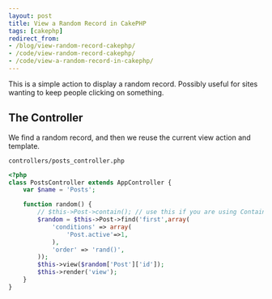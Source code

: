```yaml
---
layout: post
title: View a Random Record in CakePHP
tags: [cakephp]
redirect_from:
- /blog/view-random-record-cakephp/
- /code/view-random-record-cakephp/
- /code/view-a-random-record-in-cakephp/
---
```

This is a simple action to display a random record.  Possibly useful for sites wanting to keep people clicking on something.

<!--break-->

## The Controller

We find a random record, and then we reuse the current view action and template.

`controllers/posts_controller.php`

```php
<?php
class PostsController extends AppController {
	var $name = 'Posts';

	function random() {
		// $this->Post->contain(); // use this if you are using Containable
		$random = $this->Post->find('first',array(
			'conditions' => array(
				'Post.active'=>1,
			),
			'order' => 'rand()',
		));
		$this->view($random['Post']['id']);
		$this->render('view');
	}
}
```
